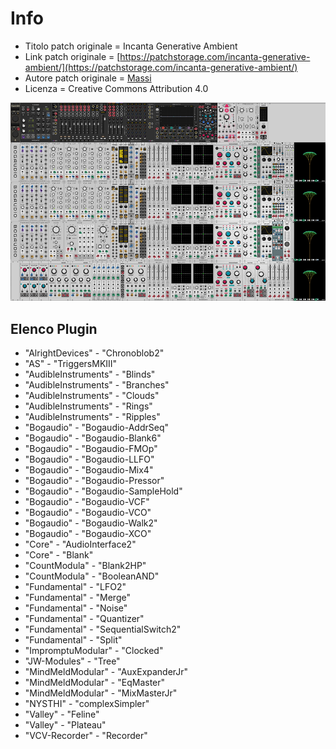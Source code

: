 # Info

- Titolo patch originale = Incanta Generative Ambient
- Link patch originale = [https://patchstorage.com/incanta-generative-ambient/](https://patchstorage.com/incanta-generative-ambient/)
- Autore patch originale = [Massi](https://patchstorage.com/author/massi/)
- Licenza = Creative Commons Attribution 4.0

![preview.png](preview.png)

## Elenco Plugin

- "AlrightDevices" - "Chronoblob2"
- "AS" - "TriggersMKIII"
- "AudibleInstruments" - "Blinds"
- "AudibleInstruments" - "Branches"
- "AudibleInstruments" - "Clouds"
- "AudibleInstruments" - "Rings"
- "AudibleInstruments" - "Ripples"
- "Bogaudio" - "Bogaudio-AddrSeq"
- "Bogaudio" - "Bogaudio-Blank6"
- "Bogaudio" - "Bogaudio-FMOp"
- "Bogaudio" - "Bogaudio-LLFO"
- "Bogaudio" - "Bogaudio-Mix4"
- "Bogaudio" - "Bogaudio-Pressor"
- "Bogaudio" - "Bogaudio-SampleHold"
- "Bogaudio" - "Bogaudio-VCF"
- "Bogaudio" - "Bogaudio-VCO"
- "Bogaudio" - "Bogaudio-Walk2"
- "Bogaudio" - "Bogaudio-XCO"
- "Core" - "AudioInterface2"
- "Core" - "Blank"
- "CountModula" - "Blank2HP"
- "CountModula" - "BooleanAND"
- "Fundamental" - "LFO2"
- "Fundamental" - "Merge"
- "Fundamental" - "Noise"
- "Fundamental" - "Quantizer"
- "Fundamental" - "SequentialSwitch2"
- "Fundamental" - "Split"
- "ImpromptuModular" - "Clocked"
- "JW-Modules" - "Tree"
- "MindMeldModular" - "AuxExpanderJr"
- "MindMeldModular" - "EqMaster"
- "MindMeldModular" - "MixMasterJr"
- "NYSTHI" - "complexSimpler"
- "Valley" - "Feline"
- "Valley" - "Plateau"
- "VCV-Recorder" - "Recorder"